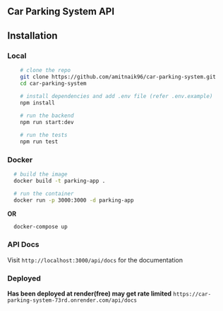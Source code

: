 ## **Car Parking System API**

## **Installation**  
### **Local**
```bash
    # clone the repo
    git clone https://github.com/amitnaik96/car-parking-system.git
    cd car-parking-system

    # install dependencies and add .env file (refer .env.example)
    npm install
    
    # run the backend  
    npm run start:dev

    # run the tests
    npm run test
```

### **Docker**

```bash
  # build the image
  docker build -t parking-app .

  # run the container
  docker run -p 3000:3000 -d parking-app 
```

**OR**
```bash
  docker-compose up
```

### **API Docs**
Visit `http://localhost:3000/api/docs` for the documentation 

### **Deployed**
**Has been deployed at render(free) may get rate limited**
`https://car-parking-system-73rd.onrender.com/api/docs`

